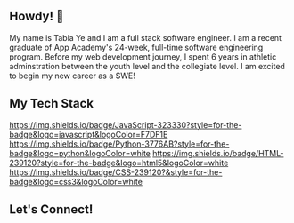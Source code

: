 ## Howdy! 🤠 
My name is Tabia Ye and I am a full stack software engineer. I am a recent graduate of App Academy's 24-week, full-time software engineering program. Before my web development journey, I spent 6 years in athletic adminstration between the youth level and the collegiate level. I am excited to begin my new career as a SWE! 

## My Tech Stack
https://img.shields.io/badge/JavaScript-323330?style=for-the-badge&logo=javascript&logoColor=F7DF1E
https://img.shields.io/badge/Python-3776AB?style=for-the-badge&logo=python&logoColor=white
https://img.shields.io/badge/HTML-239120?style=for-the-badge&logo=html5&logoColor=white
https://img.shields.io/badge/CSS-239120?&style=for-the-badge&logo=css3&logoColor=white


## Let's Connect!


<!--
**OrangeTabia/OrangeTabia** is a ✨ _special_ ✨ repository because its `README.md` (this file) appears on your GitHub profile.

Here are some ideas to get you started:

- 🔭 I’m currently working on ...
- 🌱 I’m currently learning ...
- 👯 I’m looking to collaborate on ...
- 🤔 I’m looking for help with ...
- 💬 Ask me about ...
- 📫 How to reach me: ...
- 😄 Pronouns: ...
- ⚡ Fun fact: ...
-->
